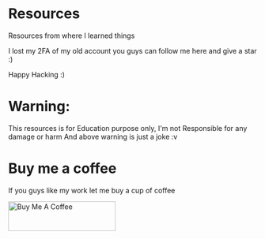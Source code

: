 # Resources
Resources from where I learned things

I lost my 2FA of my old account you guys can follow me here and give a star :)

Happy Hacking :)

# Warning: 
This resources is for Education purpose only, I'm not Responsible for any damage or harm
And above warning is just a joke :v


# Buy me a coffee
If you guys like my work let me buy a cup of coffee

<a href="https://www.buymeacoffee.com/mohammadyahya" target="_blank"><img src="https://cdn.buymeacoffee.com/buttons/v2/default-black.png" alt="Buy Me A Coffee" style="height: 60px !important;width: 217px !important;" ></a>
